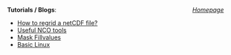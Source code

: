 <a href="https://sharma-bharat.github.io/" style="float: right;">*Homepage*</a>

**Tutorials / Blogs**:
- [How to regrid a netCDF file?](https://sharma-bharat.github.io/tutorials/regrid.html)
- [Useful NCO tools](https://sharma-bharat.github.io/tutorials/nco_tools.html)
- [Mask Fillvalues](https://sharma-bharat.github.io/tutorials/mask_fillvalue.html)
- [Basic Linux](https://sharma-bharat.github.io/tutorials/basic_linux.html)